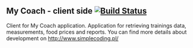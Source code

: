 ## My Coach - client side [![Build Status](https://travis-ci.org/ArturCzopek/my-coach.svg?branch=master)](https://travis-ci.org/ArturCzopek/my-coach)

Client for My Coach application. Application for retrieving trainings data, measurements, food prices and reports. You can find more details about development on http://www.simplecoding.pl/ 
